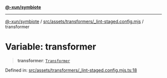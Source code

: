 [**@-xun/symbiote**](../../../../../README.md)

***

[@-xun/symbiote](../../../../../README.md) / [src/assets/transformers/\_lint-staged.config.mjs](../README.md) / transformer

# Variable: transformer

> **transformer**: [`Transformer`](../../../type-aliases/Transformer.md)

Defined in: [src/assets/transformers/\_lint-staged.config.mjs.ts:18](https://github.com/Xunnamius/symbiote/blob/684c98756883770dff30034f576ce171f943b9a2/src/assets/transformers/_lint-staged.config.mjs.ts#L18)
